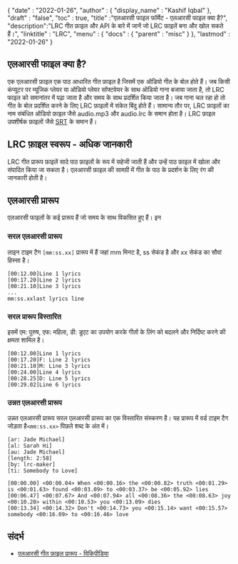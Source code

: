 {
  "date" : "2022-01-26",
  "author" : {
    "display_name" : "Kashif Iqbal"
},
  "draft" : "false",
  "toc" : true,
  "title" :"एलआरसी फाइल फॉर्मेट - एलआरसी फाइल क्या है?",
  "description":"LRC गीत फ़ाइल और API के बारे में जानें जो LRC फ़ाइलें बना और खोल सकते हैं।",
  "linktitle" : "LRC",
  "menu" : {
    "docs" : {
      "parent" : "misc"
}
},
  "lastmod" : "2022-01-26"
}

## एलआरसी फाइल क्या है?

एक एलआरसी फ़ाइल एक पाठ आधारित गीत फ़ाइल है जिसमें एक ऑडियो गीत के बोल होते हैं। जब किसी कंप्यूटर पर म्यूजिक प्लेयर या ऑडियो प्लेयर सॉफ्टवेयर के साथ ऑडियो गाना बजाया जाता है, तो LRC फाइल को समानांतर में पढ़ा जाता है और समय के साथ प्रदर्शित किया जाता है। जब गाना चल रहा हो तो गीत के बोल प्रदर्शित करने के लिए LRC फ़ाइलों में संकेत बिंदु होते हैं। सामान्य तौर पर, LRC फ़ाइलों का नाम संबंधित ऑडियो फ़ाइल जैसे audio.mp3 और audio.lrc के समान होता है। LRC फ़ाइल उपशीर्षक फ़ाइलों जैसे [SRT](/hi/video/srt/) के समान हैं।

## LRC फ़ाइल स्वरूप - अधिक जानकारी

LRC गीत प्रारूप फ़ाइलें सादे पाठ फ़ाइलों के रूप में सहेजी जाती हैं और उन्हें पाठ फ़ाइल में खोला और संपादित किया जा सकता है। एलआरसी फ़ाइल की सामग्री में गीत के पाठ के प्रदर्शन के लिए रंग की जानकारी होती है।

## एलआरसी प्रारूप

एलआरसी फाइलों के कई प्रारूप हैं जो समय के साथ विकसित हुए हैं। इन

### सरल एलआरसी प्रारूप

लाइन टाइम टैग `[mm:ss.xx]` प्रारूप में हैं जहां mm मिनट है, ss सेकंड है और xx सेकंड का सौवां हिस्सा है।

```
[00:12.00]Line 1 lyrics
[00:17.20]Line 2 lyrics
[00:21.10]Line 3 lyrics
...
mm:ss.xxlast lyrics line
```

### सरल प्रारूप विस्तारित

इसमें एम: पुरुष, एफ: महिला, डी: डुएट का उपयोग करके गीतों के लिंग को बदलने और निर्दिष्ट करने की क्षमता शामिल है।

```
[00:12.00]Line 1 lyrics
[00:17.20]F: Line 2 lyrics
[00:21.10]M: Line 3 lyrics
[00:24.00]Line 4 lyrics
[00:28.25]D: Line 5 lyrics
[00:29.02]Line 6 lyrics
```
### उन्नत एलआरसी प्रारूप

उन्नत एलआरसी प्रारूप सरल एलआरसी प्रारूप का एक विस्तारित संस्करण है। यह प्रारूप में वर्ड टाइम टैग जोड़ता है`<mm:ss.xx>` पिछले शब्द के अंत में।

```
[ar: Jade Michael]
[al: Sarah Hi]
[au: Jade Michael]
[length: 2:58]
[by: lrc-maker]
[ti: Somebody to Love]

[00:00.00] <00:00.04> When <00:00.16> the <00:00.82> truth <00:01.29> is <00:01.63> found <00:03.09> to <00:03.37> be <00:05.92> lies
[00:06.47] <00:07.67> And <00:07.94> all <00:08.36> the <00:08.63> joy <00:10.28> within <00:10.53> you <00:13.09> dies
[00:13.34] <00:14.32> Don't <00:14.73> you <00:15.14> want <00:15.57> somebody <00:16.09> to <00:16.46> love
```

## संदर्भ

* [एलआरसी गीत फ़ाइल प्रारूप - विकिपीडिया](https://en.wikipedia.org/wiki/LRC_(file_format))


